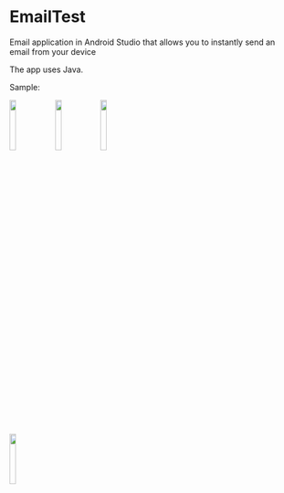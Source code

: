 # EmailTest

Email application in Android Studio that allows you to instantly send an email from your device

The app uses Java.

Sample:

<img src="Screenshot_20220208_120852_com.example.emailtestjpg" width="15%"></img> 
<img src="Screenshot_20220208_121047_com.example.emailtest.jpg" width="15%"></img> 
<img src="Screenshot_20220208_121108_com.example.emailtest.jpg" width="15%"></img>  
<img src="Screenshot_20220208_121542_com.google.android.gm.jpg" width="15%"></img>  
